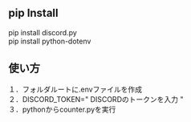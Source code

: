 ## pip Install
pip install discord.py  
pip install python-dotenv  

## 使い方
１．フォルダルートに.envファイルを作成  
２．DISCORD_TOKEN=" DISCORDのトークンを入力 "  
３．pythonからcounter.pyを実行  
